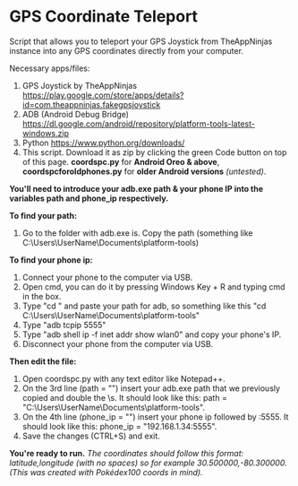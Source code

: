 # GPS Coordinate Teleport
Script that allows you to teleport your GPS Joystick from TheAppNinjas instance into any GPS coordinates directly from your computer.

Necessary apps/files:
1. GPS Joystick by TheAppNinjas https://play.google.com/store/apps/details?id=com.theappninjas.fakegpsjoystick
2. ADB (Android Debug Bridge) https://dl.google.com/android/repository/platform-tools-latest-windows.zip
3. Python https://www.python.org/downloads/
4. This script. Download it as zip by clicking the green Code button on top of this page. **coordspc.py** for **Android Oreo & above**, **coordspcforoldphones.py** for **older Android versions** *(untested)*.

**You'll need to introduce your adb.exe path & your phone IP into the variables path and phone_ip respectively.**

**To find your path:**
1. Go to the folder with adb.exe is. Copy the path (something like C:\Users\UserName\Documents\platform-tools)

**To find your phone ip:**
1. Connect your phone to the computer via USB.
2. Open cmd, you can do it by pressing Windows Key + R and typing cmd in the box.
3. Type "cd " and paste your path for adb, so something like this "cd C:\Users\UserName\Documents\platform-tools"
4. Type "adb tcpip 5555"
5. Type "adb shell ip -f inet addr show wlan0" and copy your phone's IP.
6. Disconnect your phone from the computer via USB.

**Then edit the file:**
1. Open coordspc.py with any text editor like Notepad++.
2. On the 3rd line (path = "") insert your adb.exe path that we previously copied and double the \s. It should look like this: path = "C:\\Users\\UserName\\Documents\\platform-tools".
3. On the 4th line (phone_ip = "") insert your phone ip followed by :5555. It should look like this: phone_ip = "192.168.1.34:5555".
4. Save the changes (CTRL+S) and exit. 

**You're ready to run.**
*The coordinates should follow this format: latitude,longitude (with no spaces) so for example 30.500000,-80.300000. (This was created with Pokédex100 coords in mind).*
